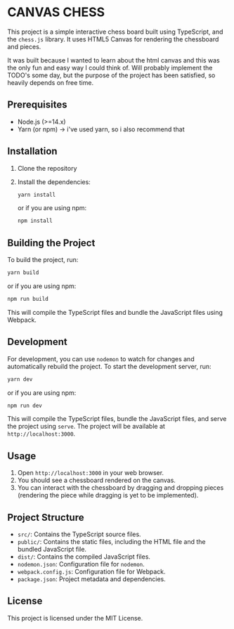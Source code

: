 # CANVAS CHESS

This project is a simple interactive chess board built using TypeScript, and the `chess.js` library. It uses HTML5 Canvas for rendering the chessboard and pieces.

It was built because I wanted to learn about the html canvas and this was the only fun and easy way I could think of. Will probably implement the TODO's some day, but the purpose of the project has been satisfied, so heavily depends on free time.

## Prerequisites

- Node.js (>=14.x)
- Yarn (or npm) -> i've used yarn, so i also recommend that

## Installation

1. Clone the repository

2. Install the dependencies:
   ```sh
   yarn install
   ```
   or if you are using npm:
   ```sh
   npm install
   ```

## Building the Project

To build the project, run:

```sh
yarn build
```

or if you are using npm:

```sh
npm run build
```

This will compile the TypeScript files and bundle the JavaScript files using Webpack.

## Development

For development, you can use `nodemon` to watch for changes and automatically rebuild the project. To start the development server, run:

```sh
yarn dev
```

or if you are using npm:

```sh
npm run dev
```

This will compile the TypeScript files, bundle the JavaScript files, and serve the project using `serve`. The project will be available at `http://localhost:3000`.

## Usage

1. Open `http://localhost:3000` in your web browser.
2. You should see a chessboard rendered on the canvas.
3. You can interact with the chessboard by dragging and dropping pieces (rendering the piece while dragging is yet to be implemented).

## Project Structure

- `src/`: Contains the TypeScript source files.
- `public/`: Contains the static files, including the HTML file and the bundled JavaScript file.
- `dist/`: Contains the compiled JavaScript files.
- `nodemon.json`: Configuration file for `nodemon`.
- `webpack.config.js`: Configuration file for Webpack.
- `package.json`: Project metadata and dependencies.

## License

This project is licensed under the MIT License.
